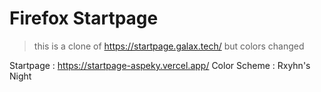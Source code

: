# Firefox Startpage

> this is a clone of https://startpage.galax.tech/ but colors changed

Startpage : https://startpage-aspeky.vercel.app/
Color Scheme : Rxyhn's Night
